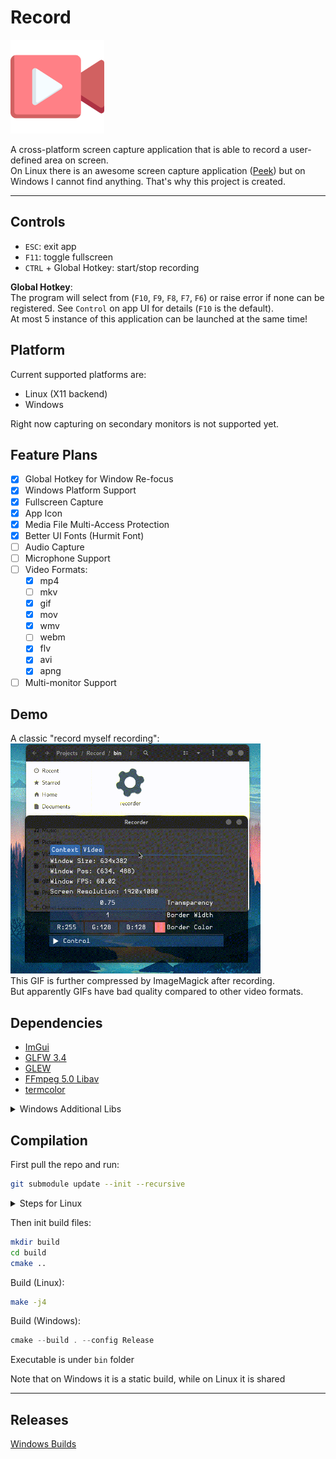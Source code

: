 # Record

<img src="./assets/icon.png" width="150" alt="Icon">

A cross-platform screen capture application that is able to record a user-defined area on screen.  
On Linux there is an awesome screen capture application ([Peek](https://github.com/phw/peek)) but on Windows I cannot find anything. That's why this project is created.  

------

## Controls

* `ESC`: exit app  
* `F11`: toggle fullscreen  
* `CTRL` + Global Hotkey: start/stop recording  

__Global Hotkey__:  
The program will select from (`F10`, `F9`, `F8`, `F7`, `F6`) or raise error if none can be registered. See `Control` on app UI for details (`F10` is the default).  
At most 5 instance of this application can be launched at the same time!

## Platform  

Current supported platforms are:  
* Linux (X11 backend)  
* Windows  

Right now capturing on secondary monitors is not supported yet.

## Feature Plans

- [x] Global Hotkey for Window Re-focus  
- [x] Windows Platform Support  
- [x] Fullscreen Capture  
- [x] App Icon  
- [x] Media File Multi-Access Protection  
- [x] Better UI Fonts (Hurmit Font)  
- [ ] Audio Capture  
- [ ] Microphone Support  
- [ ] Video Formats:  
    - [x] mp4  
    - [ ] mkv  
    - [x] gif  
    - [x] mov  
    - [x] wmv  
    - [ ] webm  
    - [x] flv  
    - [x] avi  
    - [x] apng  
- [ ] Multi-monitor Support  

## Demo

A classic "record myself recording":  
<img src="./assets/demo.gif" width="400" alt="Demo">  
This GIF is further compressed by ImageMagick after recording.  
But apparently GIFs have bad quality compared to other video formats.  

## Dependencies

* [ImGui](https://github.com/ocornut/imgui)  
* [GLFW 3.4](https://github.com/glfw/glfw)  
* [GLEW](http://glew.sourceforge.net/)  
* [FFmpeg 5.0 Libav](https://github.com/FFmpeg/FFmpeg)  
* [termcolor](https://github.com/ikalnytskyi/termcolor)  

<details>
<summary>Windows Additional Libs</summary>

The following libs are required for Windows static build, but should all exist in a standard Windows environment:  
* comdlg32.lib  
* mfplat.lib  
* mfuuid.lib  
* strmiids.lib  
* secur32.lib  
* shlwapi.lib  
* vfw32.lib  
* ws2_32.lib  
* bcrypt.lib  

</details>

## Compilation

First pull the repo and run:
```bash
git submodule update --init --recursive
```

<details>
<summary>Steps for Linux</summary>

On linux, make sure `ffmpeg` (version 5.0) and related `libav` libraries are installed. If you are not sure:
```bash
ldconfig -p | grep libav
ldconfig -p | grep libsw
```
and look for the following libraries:
* `libavdevice`  
* `libavfilter`  
* `libavformat`  
* `libavcodec`  
* `libswresample`  
* `libswscale`  
* `libavutil`  

If you are not using X11, run following:
```bash
export GDK_BACKEND=x11
```
to force x11 backend.

</details>

Then init build files:
```bash
mkdir build
cd build
cmake ..
```

Build (Linux):
```bash
make -j4
```

Build (Windows):
```powershell
cmake --build . --config Release
```

Executable is under `bin` folder

Note that on Windows it is a static build, while on Linux it is shared

------

## Releases

[Windows Builds](https://github.com/teamclouday/Record/releases)